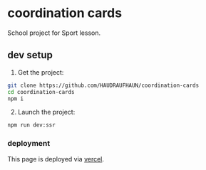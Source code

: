 # coordination cards

School project for Sport lesson.

## dev setup

1. Get the project:
```bash
git clone https://github.com/HAUDRAUFHAUN/coordination-cards
cd coordination-cards
npm i
```

2. Launch the project:
```bash
npm run dev:ssr
```

### deployment
This page is deployed via [vercel](https://vercel.com).
